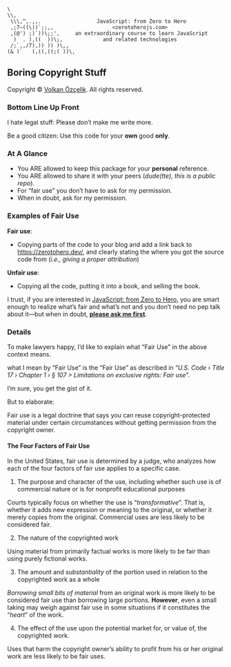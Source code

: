 ```text
\
\\,
 \\\,^,.,,.                  JavaScript: from Zero to Hero
 ,;7~((\))`;;,,                   <zerotoherojs.com>
 ,(@') ;)`))\;;',     an extraordinary course to learn JavaScript
  )  . ),((  ))\;,             and related technologies
 /;`,,/7),)) )) )\,,
(& )`   (,((,((;( ))\,
```

## Boring Copyright Stuff

Copyright © [Volkan Özçelik](mailto:me@volkan.io). All rights reserved.

### Bottom Line Up Front

I hate legal stuff: Please don’t make me write more.

Be a good citizen: Use this code for your **own** good **only**.

### At A Glance

- You ARE allowed to keep this package for your **personal** reference.
- You ARE allowed to share it with your peers (*dude(tte), this is a public repo*).
- For “fair use” you don’t have to ask for my permission.
- When in doubt, ask for my permission.

### Examples of Fair Use

**Fair use**:

- Copying parts of the code to your blog and add a link back to <https://zerotohero.dev/>,
  and clearly stating the where you got the source code from (*i.e., giving a 
  proper attribution*)

**Unfair use**:

- Copying all the code, putting it into a book, and selling the book.

I trust, if you are interested in [JavaScript: from Zero to Hero](https://zerotohero.dev/),
you are smart enough to realize what’s fair and what’s not and you don’t need
no pep talk about it—but when in doubt, [**please ask me first**](mailto:volkan.io).

### Details

To make lawyers happy, I’d like to explain what “Fair Use” in the above context
means.

what I mean by “Fair Use” is the “Fair Use” as described 
in “*U.S. Code › Title 17 › Chapter 1 › § 107 > Limitations on exclusive rights:
Fair use*”.

I’m sure, you get the gist of it.

But to elaborate:

Fair use is a legal doctrine that says you can reuse copyright-protected
material under certain circumstances without getting permission from the
copyright owner.

#### The Four Factors of Fair Use

In the United States, fair use is determined by a judge, who analyzes how each
of the four factors of fair use applies to a specific case.

1.  The purpose and character of the use, including whether such use is of
    commercial nature or is for nonprofit educational purposes

Courts typically focus on whether the use is “*transformative*”. That is,
whether it adds new expression or meaning to the original, or whether
it merely copies from the original. Commercial uses are less likely to be
considered fair.

2.  The nature of the copyrighted work

Using material from primarily factual works is more likely to be fair than
using purely fictional works.

3.  The amount and *substantiality* of the portion used in relation to the
    copyrighted work as a whole

*Borrowing small bits of material* from an original work is more likely to be
considered fair use than borrowing large portions. **However**, even a small 
taking may weigh against fair use in some situations if it constitutes 
the “*heart*” of the work.

4.  The effect of the use upon the potential market for, or value of, the
    copyrighted work.

Uses that harm the copyright owner’s ability to profit from his or her original
work are less likely to be fair uses.
